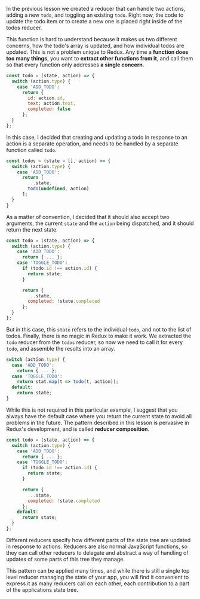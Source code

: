 In the previous lesson we created a reducer that can handle two actions, adding a new `todo`, and toggling an existing `todo`. Right now, the code to update the todo item or to create a new one is placed right inside of the todos reducer.

This function is hard to understand because it makes us two different concerns, how the todo's array is updated, and how individual todos are updated. This is not a problem unique to Redux. Any time a **function does too many things**, you want to **extract other functions from it**, and call them so that every function only addresses **a single concern**.

``` javascript
const todo = (state, action) => {
  switch (action.type) {
    case 'ADD_TODO':
      return {
        id: action.id,
        text: action.text,
        completed: false
      };
  }
};
```
In this case, I decided that creating and updating a todo in response to an action is a separate operation, and needs to be handled by a separate function called `todo`. 

``` javascript
const todos = (state = [], action) => {
  switch (action.type) {
    case 'ADD_TODO':
      return [
        ...state,
        todo(undefined, action)
      ];
  }
}
```
As a matter of convention, I decided that it should also accept two arguments, the current `state` and the `action` being dispatched, and it should return the next state.

``` javascript
const todo = (state, action) => {
  switch (action.type) {
    case 'ADD_TODO':
      return { ... };
    case 'TOGGLE_TODO':
      if (todo.id !== action.id) {
        return state;
      }

      return {
        ...state,
        completed: !state.completed
      };
  }
};
```
But in this case, this `state` refers to the individual `todo`, and not to the list of todos. Finally, there is no magic in Redux to make it work. We extracted the `todo` reducer from the `todos` reducer, so now we need to call it for every `todo`, and assemble the results into an array.

``` javascript
switch (action.type) {
  case 'ADD_TODO':
    return { ... };
  case 'TOGGLE_TODO':
    return stat.map(t => todo(t, action));
  default:
    return state;
}
```
While this is not required in this particular example, I suggest that you always have the default case where you return the current state to avoid all problems in the future. The pattern described in this lesson is pervasive in Redux's development, and is called **reducer composition**.

``` javascript
const todo = (state, action) => {
  switch (action.type) {
    case 'ADD_TODO':
      return { ... };
    case 'TOGGLE_TODO':
      if (todo.id !== action.id) {
        return state;
      }

      return {
        ...state,
        completed: !state.completed
      };
    default:
      return state;
  }
};
```
Different reducers specify how different parts of the state tree are updated in response to actions. Reducers are also normal JavaScript functions, so they can call other reducers to delegate and abstract a way of handling of updates of some parts of this tree they manage.

This pattern can be applied many times, and while there is still a single top level reducer managing the state of your app, you will find it convenient to express it as many reducers call on each other, each contribution to a part of the applications state tree.
